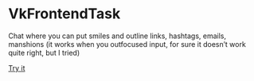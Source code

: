 <h1>VkFrontendTask</h1>
<p>Chat where you can put smiles and outline links, hashtags, emails, manshions (it works when you outfocused input, for sure it doesn’t work quite right, but I tried)</p>
<a href="https://dragoneknp.github.io/VkFrontendTask/">Try it</a>
